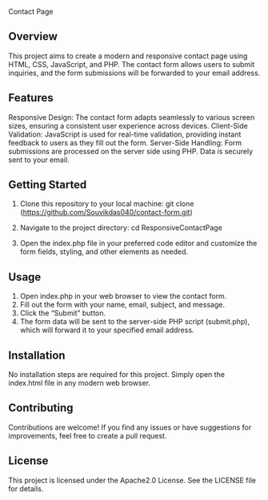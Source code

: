 Contact Page

Overview
--------
This project aims to create a modern and responsive contact page using HTML, CSS, JavaScript, and PHP. The contact form allows users to submit inquiries, and the form submissions will be forwarded to your email address.

Features
--------
Responsive Design: The contact form adapts seamlessly to various screen sizes, ensuring a consistent user experience across devices.
Client-Side Validation: JavaScript is used for real-time validation, providing instant feedback to users as they fill out the form.
Server-Side Handling: Form submissions are processed on the server side using PHP. Data is securely sent to your email.

Getting Started
---------------
1. Clone this repository to your local machine:
    git clone (https://github.com/Souvikdas040/contact-form.git)

2. Navigate to the project directory:
    cd ResponsiveContactPage

3. Open the index.php file in your preferred code editor and customize the form fields, styling, and other elements as needed.

Usage
-----
1. Open index.php in your web browser to view the contact form.
2. Fill out the form with your name, email, subject, and message.
3. Click the “Submit” button.
4. The form data will be sent to the server-side PHP script (submit.php), which will forward it to your specified email address.

Installation
------------
No installation steps are required for this project. Simply open the index.html file in any modern web browser.

Contributing
------------
Contributions are welcome! If you find any issues or have suggestions for improvements, feel free to create a pull request.

License
-------
This project is licensed under the Apache2.0 License. See the LICENSE file for details.
